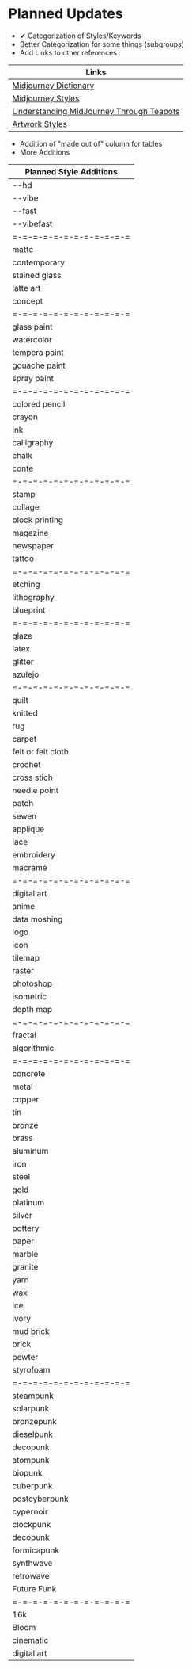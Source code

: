 # Planned Updates
- ✔ Categorization of Styles/Keywords
- Better Categorization for some things (subgroups)
- Add Links to other references

|Links|
|---|
|[Midjourney Dictionary](https://www.midjourney.com/app/library/dictionary/)|
|[Midjourney Styles](https://www.midjourney.com/app/library/styles/)|
|[Understanding MidJourney Through Teapots](https://rexwang8.github.io/resource/ai/teapot)|
|[Artwork Styles](https://www.wikiart.org/en/paintings-by-style)|

- Addition of "made out of" column for tables
- More Additions

|Planned Style Additions|
|---|
|--hd|
|--vibe|
|--fast|
|--vibefast|
|=-=-=-=-=-=-=-=-=-=-=-=|
|matte|
|contemporary|
|stained glass|
|latte art|
|concept|
|=-=-=-=-=-=-=-=-=-=-=-=|
|glass paint|
|watercolor|
|tempera paint|
|gouache paint|
|spray paint|
|=-=-=-=-=-=-=-=-=-=-=-=|
|colored pencil|
|crayon|
|ink|
|calligraphy|
|chalk|
|conte|
|=-=-=-=-=-=-=-=-=-=-=-=|
|stamp|
|collage|
|block printing|
|magazine|
|newspaper|
|tattoo|
|=-=-=-=-=-=-=-=-=-=-=-=|
|etching|
|lithography|
|blueprint|
|=-=-=-=-=-=-=-=-=-=-=-=|
|glaze|
|latex|
|glitter|
|azulejo|
|=-=-=-=-=-=-=-=-=-=-=-=|
|quilt|
|knitted|
|rug|
|carpet|
|felt or felt cloth|
|crochet|
|cross stich|
|needle point|
|patch|
|sewen|
|applique|
|lace|
|embroidery|
|macrame|
|=-=-=-=-=-=-=-=-=-=-=-=|
|digital art|
|anime|
|data moshing|
|logo|
|icon|
|tilemap|
|raster|
|photoshop|
|isometric|
|depth map|
|=-=-=-=-=-=-=-=-=-=-=-=|
|fractal|
|algorithmic|
|=-=-=-=-=-=-=-=-=-=-=-=|
|concrete|
|metal|
|copper|
|tin|
|bronze|
|brass|
|aluminum|
|iron|
|steel|
|gold|
|platinum|
|silver|
|pottery|
|paper|
|marble|
|granite|
|yarn|
|wax|
|ice|
|ivory|
|mud brick|
|brick|
|pewter|
|styrofoam|
|=-=-=-=-=-=-=-=-=-=-=-=|
|steampunk|
|solarpunk|
|bronzepunk|
|dieselpunk|
|decopunk|
|atompunk|
|biopunk|
|cuberpunk|
|postcyberpunk|
|cypernoir|
|clockpunk|
|decopunk|
|formicapunk|
|synthwave|
|retrowave|
|Future Funk|
|=-=-=-=-=-=-=-=-=-=-=-=|
|16k|
|Bloom|
|cinematic|
|digital art|
